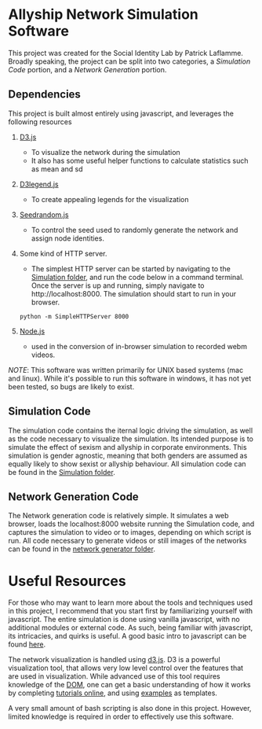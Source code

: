 # Allyship Network Simulation Software

This project was created for the Social Identity Lab by Patrick Laflamme. Broadly speaking, the project can be split into two categories, a *Simulation Code* portion, and a *Network Generation* portion. 

## Dependencies

This project is built almost entirely using javascript, and leverages the following resources

1. [D3.js](D3js.org)
   * To visualize the network during the simulation
   * It also has some useful helper functions to calculate statistics such as mean and sd
 
2. [D3legend.js](http://d3-legend.susielu.com/)
   * To create appealing legends for the visualization

3. [Seedrandom.js](https://github.com/davidbau/seedrandom)
   * To control the seed used to randomly generate the network and assign node identities.
   
4. Some kind of HTTP server. 
   * The simplest HTTP server can be started by navigating to the [Simulation folder](/Simulation), and run the code below in a command terminal. Once the server is up and running, simply navigate to http://localhost:8000. The simulation should start to run in your browser.
   ```
   python -m SimpleHTTPServer 8000
   ```
   
5. [Node.js](nodejs.org)
   * used in the conversion of in-browser simulation to recorded webm videos.

*NOTE*: This software was written primarily for UNIX based systems (mac and linux). While it's possible to run this software in windows, it has not yet been tested, so bugs are likely to exist.

## Simulation Code

The simulation code contains the iternal logic driving the simulation, as well as the code necessary to visualize the simulation. Its intended purpose is to simulate the effect of sexism and allyship in corporate environments. This simulation is gender agnostic, meaning that both genders are assumed as equally likely to show sexist or allyship behaviour. All simulation code can be found in the [Simulation folder](/Simulation).

## Network Generation Code

The Network generation code is relatively simple. It simulates a web browser, loads the localhost:8000 website running the Simulation code, and captures the simulation to video or to images, depending on which script is run. All code necessary to generate videos or still images of the networks can be found in the [network generator folder](/network%20generator).

# Useful Resources

For those who may want to learn more about the tools and techniques used in this project, I recommend that you start first by familiarizing yourself with javascript. The entire simulation is done using vanilla javascript, with no additional modules or external code. As such, being familiar with javascript, its intricacies, and quirks is useful. A good basic intro to javascript can be found [here](https://www.w3schools.com/js/default.asp). 

The network visualization is handled using [d3.js](d3js.org). D3 is a powerful visualization tool, that allows very low level control over the features that are used in visualization. While advanced use of this tool requires knowledge of the [DOM](https://www.w3schools.com/js/js_htmldom.asp), one can get a basic understanding of how it works by completing [tutorials online](https://github.com/d3/d3/wiki/tutorials), and using [examples](https://github.com/d3/d3/wiki/Gallery) as templates.

A very small amount of bash scripting is also done in this project. However, limited knowledge is required in order to effectively use this software. 
